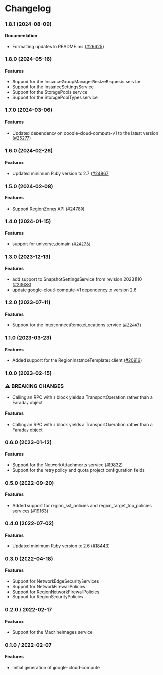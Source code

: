 # Changelog

### 1.8.1 (2024-08-09)

#### Documentation

* Formatting updates to README.md ([#26625](https://github.com/googleapis/google-cloud-ruby/issues/26625)) 

### 1.8.0 (2024-05-16)

#### Features

* Support for the InstanceGroupManagerResizeRequests service 
* Support for the InstanceSettingsService 
* Support for the StoragePools service 
* Support for the StoragePoolTypes service 

### 1.7.0 (2024-03-06)

#### Features

* Updated dependency on google-cloud-compute-v1 to the latest version ([#25277](https://github.com/googleapis/google-cloud-ruby/issues/25277)) 

### 1.6.0 (2024-02-26)

#### Features

* Updated minimum Ruby version to 2.7 ([#24867](https://github.com/googleapis/google-cloud-ruby/issues/24867)) 

### 1.5.0 (2024-02-08)

#### Features

* Support RegionZones API ([#24780](https://github.com/googleapis/google-cloud-ruby/issues/24780)) 

### 1.4.0 (2024-01-15)

#### Features

* support for universe_domain ([#24273](https://github.com/googleapis/google-cloud-ruby/issues/24273)) 

### 1.3.0 (2023-12-13)

#### Features

* add support to SnapshotSettingsService from revision 20231110 ([#23638](https://github.com/googleapis/google-cloud-ruby/issues/23638)) 
* update google-cloud-compute-v1 dependency to version 2.6 

### 1.2.0 (2023-07-11)

#### Features

* Support for the InterconnectRemoteLocations service ([#22467](https://github.com/googleapis/google-cloud-ruby/issues/22467)) 

### 1.1.0 (2023-03-23)

#### Features

* Added support for the RegionInstanceTemplates client ([#20916](https://github.com/googleapis/google-cloud-ruby/issues/20916)) 

### 1.0.0 (2023-02-15)

### ⚠ BREAKING CHANGES

* Calling an RPC with a block yields a TransportOperation rather than a Faraday object

#### Features

* Calling an RPC with a block yields a TransportOperation rather than a Faraday object 

### 0.6.0 (2023-01-12)

#### Features

* Support for the NetworkAttachments service ([#19832](https://github.com/googleapis/google-cloud-ruby/issues/19832)) 
* Support for the retry policy and quota project configuration fields 

### 0.5.0 (2022-09-20)

#### Features

* Added support for region_ssl_policies and region_target_tcp_policies services ([#19163](https://github.com/googleapis/google-cloud-ruby/issues/19163)) 

### 0.4.0 (2022-07-02)

#### Features

* Updated minimum Ruby version to 2.6 ([#18443](https://github.com/googleapis/google-cloud-ruby/issues/18443)) 

### 0.3.0 (2022-04-18)

#### Features

* Support for NetworkEdgeSecurityServices
* Support for NetworkFirewallPolicies
* Support for RegionNetworkFirewallPolicies
* Support for RegionSecurityPolicies

### 0.2.0 / 2022-02-17

#### Features

* Support for the MachineImages service

### 0.1.0 / 2022-02-07

#### Features

* Initial generation of google-cloud-compute
